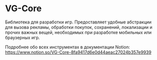# VG-Core
Библиотека для разработки игр.
Предоставляет удобные абстракции для вызова рекламы, обработки покупок, сохранений, локализации и прочих важных вещей, необходимых при разработке мобильных или браузерных игр.

Подробнее обо всех инструментах в документации Notion: 
https://www.notion.so/VG-Core-8fa9417d6e0d44aeac27024b357e9939
